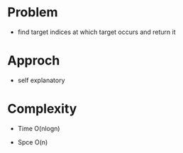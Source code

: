 # Problem
- find target indices at which target occurs and return it

# Approch
- self explanatory

# Complexity
- Time O(nlogn)

- Spce O(n)